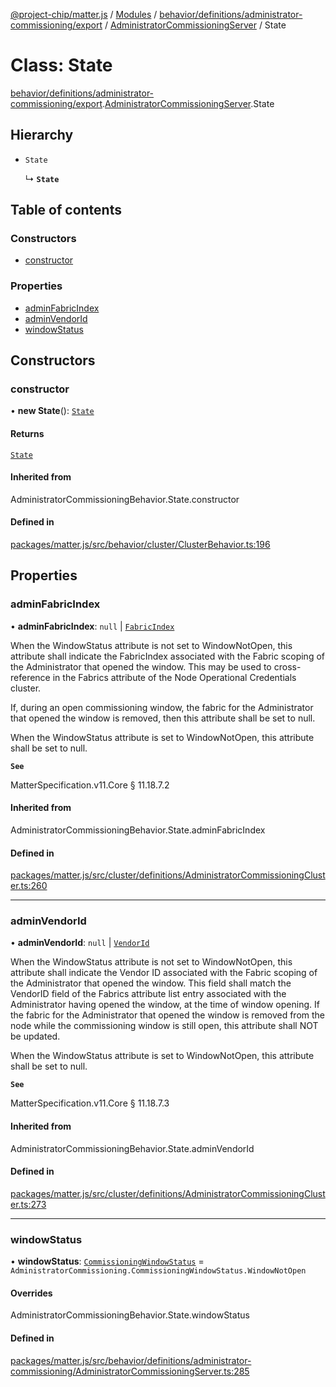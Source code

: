 [@project-chip/matter.js](../README.md) / [Modules](../modules.md) / [behavior/definitions/administrator-commissioning/export](../modules/behavior_definitions_administrator_commissioning_export.md) / [AdministratorCommissioningServer](../modules/behavior_definitions_administrator_commissioning_export.AdministratorCommissioningServer.md) / State

# Class: State

[behavior/definitions/administrator-commissioning/export](../modules/behavior_definitions_administrator_commissioning_export.md).[AdministratorCommissioningServer](../modules/behavior_definitions_administrator_commissioning_export.AdministratorCommissioningServer.md).State

## Hierarchy

- `State`

  ↳ **`State`**

## Table of contents

### Constructors

- [constructor](behavior_definitions_administrator_commissioning_export.AdministratorCommissioningServer.State.md#constructor)

### Properties

- [adminFabricIndex](behavior_definitions_administrator_commissioning_export.AdministratorCommissioningServer.State.md#adminfabricindex)
- [adminVendorId](behavior_definitions_administrator_commissioning_export.AdministratorCommissioningServer.State.md#adminvendorid)
- [windowStatus](behavior_definitions_administrator_commissioning_export.AdministratorCommissioningServer.State.md#windowstatus)

## Constructors

### constructor

• **new State**(): [`State`](behavior_definitions_administrator_commissioning_export.AdministratorCommissioningServer.State.md)

#### Returns

[`State`](behavior_definitions_administrator_commissioning_export.AdministratorCommissioningServer.State.md)

#### Inherited from

AdministratorCommissioningBehavior.State.constructor

#### Defined in

[packages/matter.js/src/behavior/cluster/ClusterBehavior.ts:196](https://github.com/project-chip/matter.js/blob/c0d55745d5279e16fdfaa7d2c564daa31e19c627/packages/matter.js/src/behavior/cluster/ClusterBehavior.ts#L196)

## Properties

### adminFabricIndex

• **adminFabricIndex**: ``null`` \| [`FabricIndex`](../modules/datatype_export.md#fabricindex)

When the WindowStatus attribute is not set to WindowNotOpen, this attribute shall indicate the
FabricIndex associated with the Fabric scoping of the Administrator that opened the window. This may be
used to cross-reference in the Fabrics attribute of the Node Operational Credentials cluster.

If, during an open commissioning window, the fabric for the Administrator that opened the window is
removed, then this attribute shall be set to null.

When the WindowStatus attribute is set to WindowNotOpen, this attribute shall be set to null.

**`See`**

MatterSpecification.v11.Core § 11.18.7.2

#### Inherited from

AdministratorCommissioningBehavior.State.adminFabricIndex

#### Defined in

[packages/matter.js/src/cluster/definitions/AdministratorCommissioningCluster.ts:260](https://github.com/project-chip/matter.js/blob/c0d55745d5279e16fdfaa7d2c564daa31e19c627/packages/matter.js/src/cluster/definitions/AdministratorCommissioningCluster.ts#L260)

___

### adminVendorId

• **adminVendorId**: ``null`` \| [`VendorId`](../modules/datatype_export.md#vendorid)

When the WindowStatus attribute is not set to WindowNotOpen, this attribute shall indicate the Vendor ID
associated with the Fabric scoping of the Administrator that opened the window. This field shall match
the VendorID field of the Fabrics attribute list entry associated with the Administrator having opened
the window, at the time of window opening. If the fabric for the Administrator that opened the window is
removed from the node while the commissioning window is still open, this attribute shall NOT be updated.

When the WindowStatus attribute is set to WindowNotOpen, this attribute shall be set to null.

**`See`**

MatterSpecification.v11.Core § 11.18.7.3

#### Inherited from

AdministratorCommissioningBehavior.State.adminVendorId

#### Defined in

[packages/matter.js/src/cluster/definitions/AdministratorCommissioningCluster.ts:273](https://github.com/project-chip/matter.js/blob/c0d55745d5279e16fdfaa7d2c564daa31e19c627/packages/matter.js/src/cluster/definitions/AdministratorCommissioningCluster.ts#L273)

___

### windowStatus

• **windowStatus**: [`CommissioningWindowStatus`](../enums/cluster_export.AdministratorCommissioning.CommissioningWindowStatus.md) = `AdministratorCommissioning.CommissioningWindowStatus.WindowNotOpen`

#### Overrides

AdministratorCommissioningBehavior.State.windowStatus

#### Defined in

[packages/matter.js/src/behavior/definitions/administrator-commissioning/AdministratorCommissioningServer.ts:285](https://github.com/project-chip/matter.js/blob/c0d55745d5279e16fdfaa7d2c564daa31e19c627/packages/matter.js/src/behavior/definitions/administrator-commissioning/AdministratorCommissioningServer.ts#L285)
